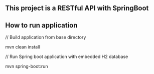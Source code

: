 ## This project is a RESTful API with SpringBoot


## How to run application

// Build application from base directory

mvn clean install

// Run Spring boot application with embedded H2 database

mvn spring-boot:run
